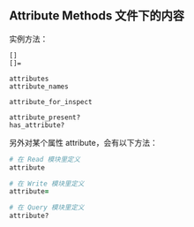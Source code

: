 ## Attribute Methods 文件下的内容

实例方法：

```
[]
[]=

attributes
attribute_names

attribute_for_inspect

attribute_present?
has_attribute?
```

另外对某个属性 attribute，会有以下方法：

```ruby
# 在 Read 模块里定义
attribute

# 在 Write 模块里定义
attribute=

# 在 Query 模块里定义
attribute?
```
